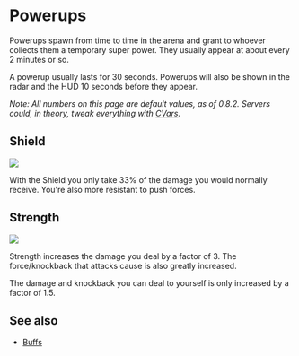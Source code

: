Powerups
========

Powerups spawn from time to time in the arena and grant to whoever collects them a temporary super power. They usually appear at about every 2 minutes or so.

A powerup usually lasts for 30 seconds. Powerups will also be shown in the radar and the HUD 10 seconds before they appear.

*Note: All numbers on this page are default values, as of 0.8.2. Servers could, in theory, tweak everything with [CVars](CVars).*

Shield
------

![](http://pics.nexuizninjaz.com/images/l2ycopxlaclk58xpvek8.jpg)

With the Shield you only take 33% of the damage you would normally receive. You're also more resistant to push forces.

Strength
--------

![](http://pics.nexuizninjaz.com/images/suftloljmy2uaj2p2mrv.jpg)

Strength increases the damage you deal by a factor of 3. The force/knockback that attacks cause is also greatly increased.

The damage and knockback you can deal to yourself is only increased by a factor of 1.5.

See also
--------
* [Buffs](Buffs)